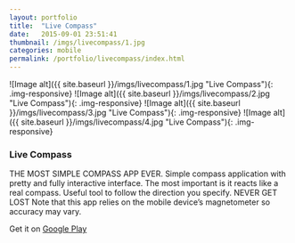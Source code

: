 ```yaml
---
layout: portfolio
title:  "Live Compass"
date:   2015-09-01 23:51:41
thumbnail: /imgs/livecompass/1.jpg
categories: mobile
permalink: /portfolio/livecompass/index.html
---
```


![Image alt]({{ site.baseurl }}/imgs/livecompass/1.jpg "Live Compass"){: .img-responsive}
![Image alt]({{ site.baseurl }}/imgs/livecompass/2.jpg "Live Compass"){: .img-responsive}
![Image alt]({{ site.baseurl }}/imgs/livecompass/3.jpg "Live Compass"){: .img-responsive}
![Image alt]({{ site.baseurl }}/imgs/livecompass/4.jpg "Live Compass"){: .img-responsive}


### Live Compass

THE MOST SIMPLE COMPASS APP EVER.
Simple compass application with pretty and fully interactive interface.
The most important is it reacts like a real compass. 
Useful tool to follow the direction you specify.
NEVER GET LOST
Note that this app relies on the mobile device’s magnetometer so accuracy may vary.

Get it on [Google Play][livecompass]

[livecompass]:      https://play.google.com/store/apps/details?id=com.daydreamerslab.currency.converter
